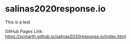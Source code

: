 # salinas2020response.io

This is a test

GitHub Pages Link: https://scmarth.github.io/salinas2020response.io/index.html
